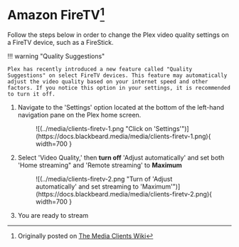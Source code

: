 # Amazon FireTV[^1]

Follow the steps below in order to change the Plex video quality settings on a FireTV device, such as a FireStick. 

!!! warning "Quality Suggestions"
    
    Plex has recently introduced a new feature called "Quality Suggestions" on select FireTV devices. This feature may automatically adjust the video quality based on your internet speed and other factors. If you notice this option in your settings, it is recommended to turn it off.

1. Navigate to the 'Settings' option located at the bottom of the left-hand navigation pane on the Plex home screen.
    
    <figure markdown>
    ![(../media/clients-firetv-1.png "Click on 'Settings'")](https://docs.blackbeard.media/media/clients-firetv-1.png){ width=700 }
      <figcaption></figcaption>
    </figure>
    
2. Select 'Video Quality,' then **turn off** 'Adjust automatically' and set both 'Home streaming" and 'Remote streaming' to **Maximum**
    
    <figure markdown>
    ![(../media/clients-firetv-2.png "Turn of 'Adjust automatically' and set streaming to 'Maximum'")](https://docs.blackbeard.media/media/clients-firetv-2.png){ width=700 }
      <figcaption></figcaption>
    </figure>
    
3. You are ready to stream

[^1]: Originally posted on [The Media Clients Wiki](https://mediaclients.wiki/)
